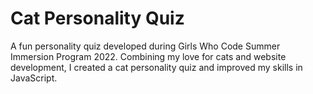 # Cat Personality Quiz

A fun personality quiz developed during Girls Who Code Summer Immersion Program 2022. Combining my love for cats and website development, I created a cat personality quiz and improved my skills in JavaScript.
